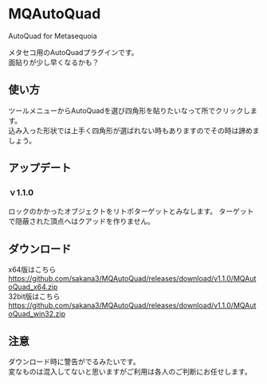 # MQAutoQuad
AutoQuad for Metasequoia 

メタセコ用のAutoQuadプラグインです。  
面貼りが少し早くなるかも？

## 使い方  
ツールメニューからAutoQuadを選び四角形を貼りたいなって所でクリックします。  
込み入った形状では上手く四角形が選ばれない時もありますのでその時は諦めましょう。  

## アップデート  
### ｖ1.1.0  
ロックのかかったオブジェクトをリトポターゲットとみなします。
ターゲットで隠蔽された頂点へはクアッドを作りません。

## ダウンロード  
x64版はこちら  
https://github.com/sakana3/MQAutoQuad/releases/download/v1.1.0/MQAutoQuad_x64.zip  
32bit版はこちら  
https://github.com/sakana3/MQAutoQuad/releases/download/v1.1.0/MQAutoQuad_win32.zip  

## 注意  
ダウンロード時に警告がでるみたいです。  
変なものは混入してないと思いますがご利用は各人のご判断にお任せします。
